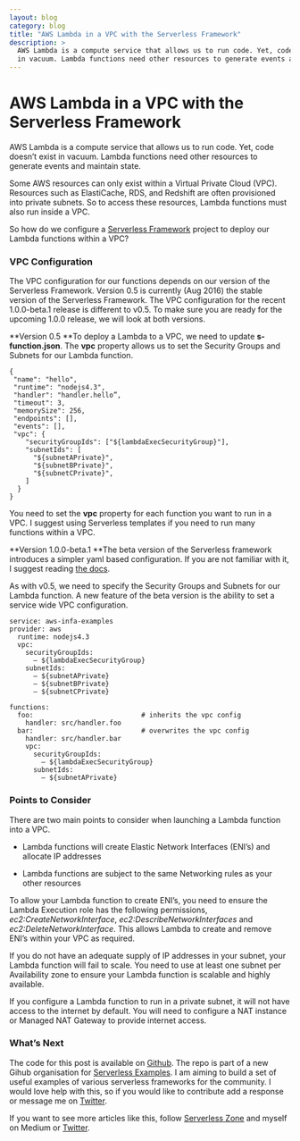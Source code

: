```yaml
---
layout: blog
category: blog
title: "AWS Lambda in a VPC with the Serverless Framework"
description: >
  AWS Lambda is a compute service that allows us to run code. Yet, code doesn’t exist
  in vacuum. Lambda functions need other resources to generate events and maintain state...
---
```


# AWS Lambda in a VPC with the Serverless Framework

AWS Lambda is a compute service that allows us to run code. Yet, code doesn’t exist in vacuum. Lambda functions need other resources to generate events and maintain state.

Some AWS resources can only exist within a Virtual Private Cloud (VPC). Resources such as ElastiCache, RDS, and Redshift are often provisioned into private subnets. So to access these resources, Lambda functions must also run inside a VPC.

So how do we configure a [Serverless Framework](http://serverless.com/) project to deploy our Lambda functions within a VPC?

### VPC Configuration

The VPC configuration for our functions depends on our version of the Serverless Framework. Version 0.5 is currently (Aug 2016) the stable version of the Serverless Framework. The VPC configuration for the recent 1.0.0-beta.1 release is different to v0.5. To make sure you are ready for the upcoming 1.0.0 release, we will look at both versions.

**Version 0.5
**To deploy a Lambda to a VPC, we need to update **s-function.json**. The **vpc** property allows us to set the Security Groups and Subnets for our Lambda function.

    {
     "name": "hello",
     "runtime": "nodejs4.3",
     "handler": "handler.hello”,
     "timeout": 3,
     "memorySize": 256,
     "endpoints": [],
     "events": [],
     "vpc": {
        "securityGroupIds": ["${lambdaExecSecurityGroup}"],
        "subnetIds": [
          "${subnetAPrivate}",
          "${subnetBPrivate}",
          "${subnetCPrivate}",
        ]
      }
    }

You need to set the **vpc** property for each function you want to run in a VPC. I suggest using Serverless templates if you need to run many functions within a VPC.

**Version 1.0.0-beta.1
**The beta version of the Serverless framework introduces a simpler yaml based configuration. If you are not familiar with it, I suggest reading [the docs](https://github.com/serverless/serverless/blob/v1.0/docs/understanding-serverless/serverless-yml.md).

As with v0.5, we need to specify the Security Groups and Subnets for our Lambda function. A new feature of the beta version is the ability to set a service wide VPC configuration.

    service: aws-infa-examples
    provider: aws
      runtime: nodejs4.3
      vpc:
        securityGroupIds:
          — ${lambdaExecSecurityGroup}
        subnetIds:
          — ${subnetAPrivate}
          — ${subnetBPrivate}
          — ${subnetCPrivate}

    functions:
      foo:                           # inherits the vpc config
        handler: src/handler.foo
      bar:                           # overwrites the vpc config
        handler: src/handler.bar
        vpc:
          securityGroupIds:
            — ${lambdaExecSecurityGroup}
          subnetIds:
            — ${subnetAPrivate}

### Points to Consider

There are two main points to consider when launching a Lambda function into a VPC.

* Lambda functions will create Elastic Network Interfaces (ENI’s) and allocate IP addresses

* Lambda functions are subject to the same Networking rules as your other resources

To allow your Lambda function to create ENI’s, you need to ensure the Lambda Execution role has the following permissions, *ec2:CreateNetworkInterface*, *ec2:DescribeNetworkInterfaces*
 and *ec2:DeleteNetworkInterface*. This allows Lambda to create and remove ENI’s within your VPC as required.

If you do not have an adequate supply of IP addresses in your subnet, your Lambda function will fail to scale. You need to use at least one subnet per Availability zone to ensure your Lambda function is scalable and highly available.

If you configure a Lambda function to run in a private subnet, it will not have access to the internet by default. You will need to configure a NAT instance or Managed NAT Gateway to provide internet access.

### What’s Next

The code for this post is available on [Github](https://github.com/serverless-examples/serverless-infrastructure). The repo is part of a new Gihub organisation for [Serverless Examples](https://github.com/serverless-examples). I am aiming to build a set of useful examples of various serverless frameworks for the community. I would love help with this, so if you would like to contribute add a response or message me on [Twitter](https://twitter.com/johncmckim).

If you want to see more articles like this, follow [Serverless Zone](https://serverless.zone/) and myself on Medium or [Twitter](https://twitter.com/johncmckim).
